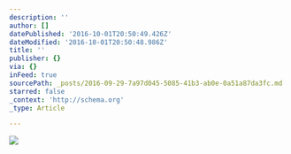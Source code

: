 ```yaml
---
description: ''
author: []
datePublished: '2016-10-01T20:50:49.426Z'
dateModified: '2016-10-01T20:50:48.986Z'
title: ''
publisher: {}
via: {}
inFeed: true
sourcePath: _posts/2016-09-29-7a97d045-5085-41b3-ab0e-0a51a87da3fc.md
starred: false
_context: 'http://schema.org'
_type: Article

---
```

![](https://the-grid-user-content.s3-us-west-2.amazonaws.com/87350a41-748d-4a74-96eb-f214eaa0386b.jpg)
